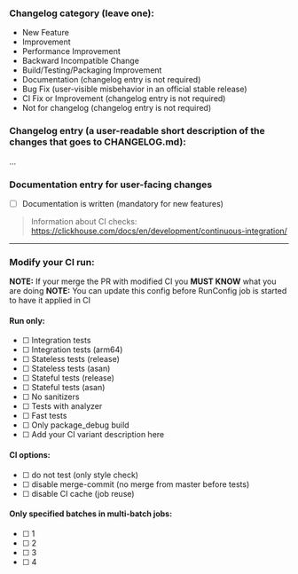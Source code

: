 <!---
A technical comment, you are free to remove or leave it as it is when PR is created
The following categories are used in the next scripts, update them accordingly
utils/changelog/changelog.py
tests/ci/cancel_and_rerun_workflow_lambda/app.py
-->
### Changelog category (leave one):
- New Feature
- Improvement
- Performance Improvement
- Backward Incompatible Change
- Build/Testing/Packaging Improvement
- Documentation (changelog entry is not required)
- Bug Fix (user-visible misbehavior in an official stable release)
- CI Fix or Improvement (changelog entry is not required)
- Not for changelog (changelog entry is not required)


### Changelog entry (a user-readable short description of the changes that goes to CHANGELOG.md):
...

### Documentation entry for user-facing changes

- [ ] Documentation is written (mandatory for new features)

<!---
Directly edit documentation source files in the "docs" folder with the same pull-request as code changes

or

Add a user-readable short description of the changes that should be added to docs.clickhouse.com below.

At a minimum, the following information should be added (but add more as needed).
- Motivation: Why is this function, table engine, etc. useful to ClickHouse users?

- Parameters: If the feature being added takes arguments, options or is influenced by settings, please list them below with a brief explanation.

- Example use: A query or command.
-->


> Information about CI checks: https://clickhouse.com/docs/en/development/continuous-integration/

---
### Modify your CI run:
**NOTE:** If your merge the PR with modified CI you **MUST KNOW** what you are doing
**NOTE:** You can update this config before RunConfig job is started to have it applied in CI

#### Run only:
- [ ] <!---ci_set_integration--> Integration tests
- [ ] <!---ci_set_arm--> Integration tests (arm64)
- [ ] <!---ci_set_stateless--> Stateless tests (release)
- [ ] <!---ci_set_stateless_asan--> Stateless tests (asan)
- [ ] <!---ci_set_stateful--> Stateful tests (release)
- [ ] <!---ci_set_stateful_asan--> Stateful tests (asan)
- [ ] <!---ci_set_reduced--> No sanitizers
- [ ] <!---ci_set_analyzer--> Tests with analyzer
- [ ] <!---ci_set_fast--> Fast tests
- [ ] <!---job_package_debug--> Only package_debug build
- [ ] <!---PLACE_YOUR_TAG_CONFIGURED_IN_ci_config.py_FILE_HERE--> Add your CI variant description here

#### CI options:
- [ ] <!---do_not_test--> do not test (only style check)
- [ ] <!---no_merge_commit--> disable merge-commit (no merge from master before tests)
- [ ] <!---no_ci_cache--> disable CI cache (job reuse)

#### Only specified batches in multi-batch jobs:
- [ ] <!---batch_0--> 1
- [ ] <!---batch_1--> 2
- [ ] <!---batch_2--> 3
- [ ] <!---batch_3--> 4
